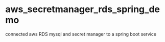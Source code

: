 # aws_secretmanager_rds_spring_demo
connected aws RDS mysql and secret manager to a spring boot service
